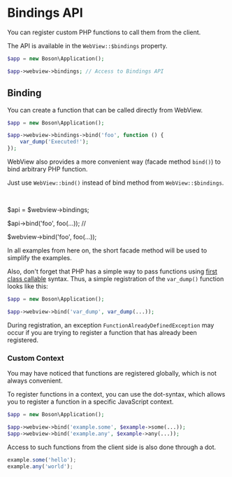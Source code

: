 # Bindings API

<show-structure for="chapter" depth="2"/>

You can register custom PHP functions to call them from the client.

The API is available in the `WebView::$bindings` property.

```php
$app = new Boson\Application();

$app->webview->bindings; // Access to Bindings API
```


## Binding

You can create a function that can be called directly from WebView.

```php
$app = new Boson\Application();

$app->webview->bindings->bind('foo', function () { 
    var_dump('Executed!');
});
```

<note>
WebView also provides a more convenient way (facade method <code>bind()</code>) 
to bind arbitrary PHP function.

Just use <code>WebView::bind()</code> instead of bind method
from <code>WebView::$bindings</code>.

<p>&nbsp;</p>

<compare>
<code-block lang="php">
$api = $webview->bindings;

$api->bind('foo', foo(...));
</code-block>
<code-block lang="php">
//

$webview->bind('foo', foo(...));
</code-block>
</compare>

In all examples from here on, the short facade method will
be used to simplify the examples.

</note>

Also, don't forget that PHP has a simple way to pass functions using 
[first class callable](https://www.php.net/manual/en/functions.first_class_callable_syntax.php) 
syntax. Thus, a simple registration of the `var_dump()` function looks like this:

```php
$app = new Boson\Application();

$app->webview->bind('var_dump', var_dump(...));
```

<warning>
During registration, an exception <code>FunctionAlreadyDefinedException</code> 
may occur if you are trying to register a function that has 
already been registered.
</warning>


### Custom Context

You may have noticed that functions are registered globally, 
which is not always convenient.

To register functions in a context, you can use the dot-syntax, which allows 
you to register a function in a specific JavaScript context.

```php
$app = new Boson\Application();

$app->webview->bind('example.some', $example->some(...));
$app->webview->bind('example.any', $example->any(...));
```

Access to such functions from the client side is also done through a dot.

```javascript
example.some('hello');
example.any('world');
```